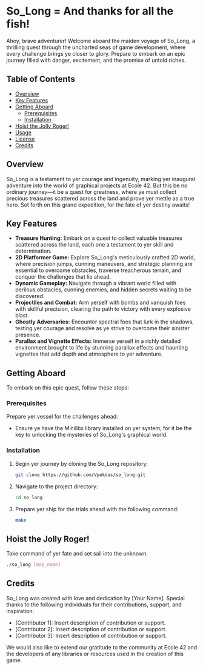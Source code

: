 # So_Long = And thanks for all the fish!

Ahoy, brave adventurer! Welcome aboard the maiden voyage of So_Long, a thrilling quest through the uncharted seas of game development, where every challenge brings ye closer to glory. Prepare to embark on an epic journey filled with danger, excitement, and the promise of untold riches.

## Table of Contents

- [Overview](#overview)
- [Key Features](#key-features)
- [Getting Aboard](#getting-aboard)
  - [Prerequisites](#prerequisites)
  - [Installation](#installation)
- [Hoist the Jolly Roger!](#hoist-the-jolly-roger)
- [Usage](#usage)
- [License](#license)
- [Credits](#credits)

## Overview

So_Long is a testament to yer courage and ingenuity, marking yer inaugural adventure into the world of graphical projects at Ecole 42. But this be no ordinary journey—it be a quest for greatness, where ye must collect precious treasures scattered across the land and prove yer mettle as a true hero. Set forth on this grand expedition, for the fate of yer destiny awaits!

## Key Features

- **Treasure Hunting:** Embark on a quest to collect valuable treasures scattered across the land, each one a testament to yer skill and determination.
- **2D Platformer Game:** Explore So_Long's meticulously crafted 2D world, where precision jumps, cunning maneuvers, and strategic planning are essential to overcome obstacles, traverse treacherous terrain, and conquer the challenges that lie ahead.
- **Dynamic Gameplay:** Navigate through a vibrant world filled with perilous obstacles, cunning enemies, and hidden secrets waiting to be discovered.
- **Projectiles and Combat:** Arm yerself with bombs and vanquish foes with skillful precision, clearing the path to victory with every explosive blast.
- **Ghostly Adversaries:** Encounter spectral foes that lurk in the shadows, testing yer courage and resolve as ye strive to overcome their sinister presence.
- **Parallax and Vignette Effects:** Immerse yerself in a richly detailed environment brought to life by stunning parallax effects and haunting vignettes that add depth and atmosphere to yer adventure.

## Getting Aboard

To embark on this epic quest, follow these steps:

### Prerequisites

Prepare yer vessel for the challenges ahead:

- Ensure ye have the Minilibx library installed on yer system, for it be the key to unlocking the mysteries of So_Long's graphical world.

### Installation

1. Begin yer journey by cloning the So_Long repository:

    ```bash
    git clone https://github.com/Vpekdas/so_long.git
    ```

2. Navigate to the project directory:

    ```bash
    cd so_long
    ```

3. Prepare yer ship for the trials ahead with the following command:

    ```bash
    make
    ```

## Hoist the Jolly Roger!

Take command of yer fate and set sail into the unknown:

```bash
./so_long [map_name]
```

## Credits

So_Long was created with love and dedication by [Your Name]. Special thanks to the following individuals for their contributions, support, and inspiration:

- [Contributor 1]: Insert description of contribution or support.
- [Contributor 2]: Insert description of contribution or support.
- [Contributor 3]: Insert description of contribution or support.

We would also like to extend our gratitude to the community at Ecole 42 and the developers of any libraries or resources used in the creation of this game.


